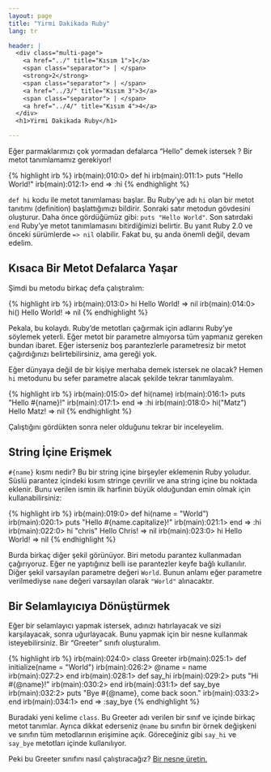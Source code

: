 ```yaml
---
layout: page
title: "Yirmi Dakikada Ruby"
lang: tr

header: |
  <div class="multi-page">
    <a href="../" title="Kısım 1">1</a>
    <span class="separator"> | </span>
    <strong>2</strong>
    <span class="separator"> | </span>
    <a href="../3/" title="Kısım 3">3</a>
    <span class="separator"> | </span>
    <a href="../4/" title="Kısım 4">4</a>
  </div>
  <h1>Yirmi Dakikada Ruby</h1>

---
```


Eğer parmaklarımızı çok yormadan defalarca “Hello” demek istersek ? Bir
metot tanımlamamız gerekiyor!

{% highlight irb %}
irb(main):010:0> def hi
irb(main):011:1> puts "Hello World!"
irb(main):012:1> end
=> :hi
{% endhighlight %}

`def hi` kodu ile metot tanımlaması başlar. Bu Ruby’ye adı `hi` olan bir
metot tanıtımı (definition) başlattığımızı bildirir. Sonraki satır
metodun gövdesini oluşturur. Daha önce gördüğümüz gibi: `puts "Hello
World"`. Son satırdaki `end` Ruby’ye metot tanımlamasını bitirdiğimizi
belirtir. Bu yanıt Ruby 2.0 ve önceki sürümlerde `=> nil` olabilir. Fakat bu,
şu anda önemli değil, devam edelim.

## Kısaca Bir Metot Defalarca Yaşar

Şimdi bu metodu birkaç defa çalıştıralım:

{% highlight irb %}
irb(main):013:0> hi
Hello World!
=> nil
irb(main):014:0> hi()
Hello World!
=> nil
{% endhighlight %}

Pekala, bu kolaydı. Ruby’de metotları çağırmak için adlarını Ruby’ye
söylemek yeterli. Eğer metot bir parametre almıyorsa tüm yapmanız
gereken bundan ibaret. Eğer isterseniz boş parantezlerle parametresiz
bir metot çağırdığınızı belirtebilirsiniz, ama gereği yok.

Eğer dünyaya değil de bir kişiye merhaba demek istersek ne olacak? Hemen
`hi` metodunu bu sefer parametre alacak şekilde tekrar tanımlayalım.

{% highlight irb %}
irb(main):015:0> def hi(name)
irb(main):016:1> puts "Hello #{name}!"
irb(main):017:1> end
=> :hi
irb(main):018:0> hi("Matz")
Hello Matz!
=> nil
{% endhighlight %}

Çalıştığını gördükten sonra neler olduğunu tekrar bir inceleyelim.

## String İçine Erişmek

`#{name}` kısmı nedir? Bu bir string içine birşeyler eklemenin Ruby
yoludur. Süslü parantez içindeki kısım stringe çevrilir ve ana string
içine bu noktada eklenir. Bunu verilen ismin ilk harfinin büyük
olduğundan emin olmak için kullanabilirsiniz:

{% highlight irb %}
irb(main):019:0> def hi(name = "World")
irb(main):020:1> puts "Hello #{name.capitalize}!"
irb(main):021:1> end
=> :hi
irb(main):022:0> hi "chris"
Hello Chris!
=> nil
irb(main):023:0> hi
Hello World!
=> nil
{% endhighlight %}

Burda birkaç diğer şekil görünüyor. Biri metodu parantez kullanmadan
çağırıyoruz. Eğer ne yaptığınız belli ise parantezler keyfe bağlı kullanılır.
Diğer şekil varsayılan parametre değeri `World`. Bunun
anlamı eğer parametre verilmediyse `name` değeri varsayılan olarak
`"World"` alınacaktır.

## Bir Selamlayıcıya Dönüştürmek

Eğer bir selamlayıcı yapmak istersek, adınızı hatırlayacak ve sizi
karşılayacak, sonra uğurlayacak. Bunu yapmak için bir nesne kullanmak
isteyebilirsiniz. Bir “Greeter” sınıfı oluşturalım.

{% highlight irb %}
irb(main):024:0> class Greeter
irb(main):025:1>   def initialize(name = "World")
irb(main):026:2>     @name = name
irb(main):027:2>   end
irb(main):028:1>   def say_hi
irb(main):029:2>     puts "Hi #{@name}!"
irb(main):030:2>   end
irb(main):031:1>   def say_bye
irb(main):032:2>     puts "Bye #{@name}, come back soon."
irb(main):033:2>   end
irb(main):034:1> end
=> :say_bye
{% endhighlight %}

Buradaki yeni kelime `class`. Bu Greeter adı verilen bir sınıf ve içinde
birkaç metot tanımlar. Ayrıca dikkat ederseniz `@name` bu sınıfın bir
örnek değişkeni ve sınıfın tüm metodlarının erişimine açık. Göreceğiniz gibi
`say_hi` ve `say_bye` metotları içinde kullanılıyor.

Peki bu Greeter sınıfını nasıl çalıştıracağız? [Bir nesne
üretin.](../3/)
